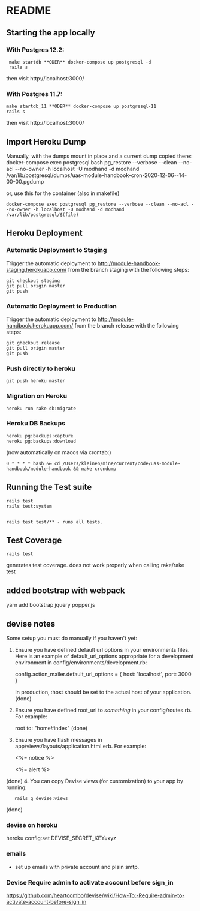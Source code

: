 # README


## Starting the app locally

### With Postgres 12.2:

     make startdb **ODER** docker-compose up postgresql -d
     rails s

then visit http://localhost:3000/


### With Postgres 11.7:

    make startdb_11 **ODER** docker-compose up postgresql-11
    rails s

then visit http://localhost:3000/

## Import Heroku Dump

Manually, with the dumps mount in place and a current dump copied there:
  docker-compose exec postgresql bash
  pg_restore --verbose --clean --no-acl --no-owner -h localhost -U modhand -d modhand /var/lib/postgresql/dumps/uas-module-handbook-cron-2020-12-06--14-00-00.pgdump

or, use this for the container (also in makefile)

    docker-compose exec postgresql pg_restore --verbose --clean --no-acl --no-owner -h localhost -U modhand -d modhand /var/lib/postgresql/$(file)

## Heroku Deployment

### Automatic Deployment to Staging

Trigger the automatic deployment to http://module-handbook-staging.herokuapp.com/ from the branch staging with the following steps:

    git checkout staging
    git pull origin master
    git push


### Automatic Deployment to Production

Trigger the automatic deployment to http://module-handbook.herokuapp.com/ from the branch release with the following steps:

    git gheckout release
    git pull origin master
    git push

### Push directly to heroku

    git push heroku master

### Migration on Heroku


    heroku run rake db:migrate


### Heroku DB Backups

    heroku pg:backups:capture
    heroku pg:backups:download

(now automatically on macos via crontab:)

    0 * * * * bash && cd /Users/kleinen/mine/current/code/uas-module-handbook/module-handbook && make crondump

## Running the Test suite

    rails test
    rails test:system


    rails test test/** - runs all tests.

## Test Coverage

    rails test

generates test coverage. does not work properly when calling rake/rake test

## added bootstrap with webpack
yarn add bootstrap jquery popper.js



## devise notes

Some setup you must do manually if you haven't yet:

  1. Ensure you have defined default url options in your environments files. Here
     is an example of default_url_options appropriate for a development environment
     in config/environments/development.rb:

       config.action_mailer.default_url_options = { host: 'localhost', port: 3000 }

     In production, :host should be set to the actual host of your application.
  (done)
  2. Ensure you have defined root_url to *something* in your config/routes.rb.
     For example:

       root to: "home#index"
  (done)
  3. Ensure you have flash messages in app/views/layouts/application.html.erb.
     For example:

       <p class="notice"><%= notice %></p>
       <p class="alert"><%= alert %></p>
  (done)
  4. You can copy Devise views (for customization) to your app by running:

       rails g devise:views
  (done)


### devise on heroku
heroku config:set DEVISE_SECRET_KEY=xyz

### emails

- set up emails with private account and plain smtp.

### Devise Require admin to activate account before sign_in

https://github.com/heartcombo/devise/wiki/How-To:-Require-admin-to-activate-account-before-sign_in
